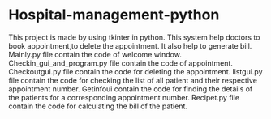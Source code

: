 # Hospital-management-python

This project is made by using tkinter in python. This system help doctors to book appointment,to delete the appointment. It also help to generate bill. Mainly.py file contain the code of welcome window. Checkin_gui_and_program.py file contain the code of appointment. Checkoutgui.py file contain the code for deleting the appointment.
listgui.py file contain the code for checking the list of all patient and their respective appointment number. Getinfoui contain the code for finding the details of the patients for a corresponding appointment number. Recipet.py file contain the code for calculating the bill of the patient.
